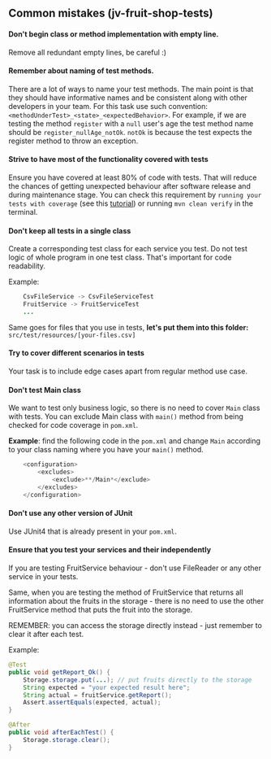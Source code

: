 ## Common mistakes (jv-fruit-shop-tests)

#### Don't begin class or method implementation with empty line. 
Remove all redundant empty lines, be careful :)
#### Remember about naming of test methods.
There are a lot of ways to name your test methods. The main point is that 
they should have informative names and be consistent along with other developers in your team. 
For this task use such convention: `<methodUnderTest>_<state>_<expectedBehavior>`. 
For example, if we are testing the method `register` with a `null` user's age 
the test method name should be `register_nullAge_notOk`. `notOk` is because 
the test expects the register method to throw an exception.
#### Strive to have most of the functionality covered with tests
Ensure you have covered at least 80% of code with tests. That will reduce the chances of getting unexpected behaviour 
after software release and during maintenance stage.
You can check this requirement by `running your tests with coverage` (see this [tutorial](https://www.loom.com/share/85886cc0b3c9458a8b5c0d5af9bf4720))
or running `mvn clean verify` in the terminal.
#### Don't keep all tests in a single class
Create a corresponding test class for each service you test. Do not test logic of whole program in one test class.
That's important for code readability.

Example:  
```java  
    CsvFileService -> CsvFileServiceTest  
    FruitService -> FruitServiceTest  
    ...  
```  
Same goes for files that you use in tests, **let's put them into this folder:** `src/test/resources/[your-files.csv]`   
#### Try to cover different scenarios in tests
Your task is to include edge cases apart from regular method use case.
#### Don't test Main class
We want to test only business logic, so there is no need to cover `Main` class with tests. 
You can exclude Main class with `main()` method from being checked for code coverage in `pom.xml`.   

__Example__: find the following code in the `pom.xml` and change `Main` according to your 
    class naming where you have your `main()` method.  
    
```java
    <configuration>  
        <excludes>  
            <exclude>**/Main*</exclude>  
        </excludes>  
    </configuration>  
```  
#### Don't use any other version of JUnit
Use JUnit4 that is already present in your `pom.xml`.
#### Ensure that you test your services and their independently
If you are testing FruitService behaviour - don't use FileReader or any other service in your tests.

Same, when you are testing the method of FruitService that returns all information about the fruits in the storage -
there is no need to use the other FruitService method that puts the fruit into the storage.

REMEMBER: you can access the storage directly instead - just remember to clear it after each test.

Example:
```java
@Test
public void getReport_Ok() {
    Storage.storage.put(...); // put fruits directly to the storage
    String expected = "your expected result here";
    String actual = fruitService.getReport();
    Assert.assertEquals(expected, actual);
}

@After
public void afterEachTest() {
    Storage.storage.clear();
}
```  
